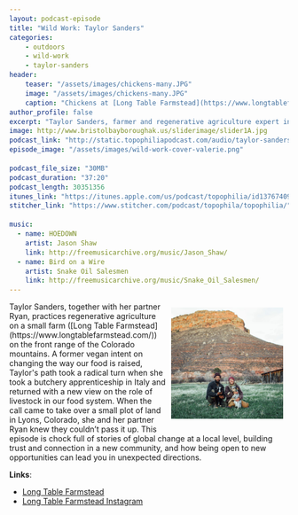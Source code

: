 ```yaml
---
layout: podcast-episode
title: "Wild Work: Taylor Sanders"
categories:
    - outdoors
    - wild-work
    - taylor-sanders
header:
    teaser: "/assets/images/chickens-many.JPG"
    image: "/assets/images/chickens-many.JPG"
    caption: "Chickens at [Long Table Farmstead](https://www.longtablefarmstead.com/)."
author_profile: false
excerpt: "Taylor Sanders, farmer and regenerative agriculture expert in Colorado."
image: http://www.bristolbayboroughak.us/sliderimage/slider1A.jpg
podcast_link: "http://static.topophiliapodcast.com/audio/taylor-sanders-wildwork-FINAL-1574709965.mp3"
episode_image: "/assets/images/wild-work-cover-valerie.png"

podcast_file_size: "30MB"
podcast_duration: "37:20"
podcast_length: 30351356
itunes_link: "https://itunes.apple.com/us/podcast/topophilia/id1376740928"
stitcher_link: "https://www.stitcher.com/podcast/topophila/topophilia/"

music:
  - name: HOEDOWN
    artist: Jason Shaw
    link: http://freemusicarchive.org/music/Jason_Shaw/
  - name: Bird on a Wire
    artist: Snake Oil Salesmen
    link: http://freemusicarchive.org/music/Snake_Oil_Salesmen/
---
```

<img style="float: right; padding: 10px" width="40%" src="/assets/images/taylor-ryan.jpg"/>
Taylor Sanders, together with her partner Ryan, practices regenerative agriculture on a small farm ([Long Table Farmstead](https://www.longtablefarmstead.com/)) on the front range of the Colorado mountains. A former vegan intent on changing the way our food is raised, Taylor's path took a radical turn when she took a butchery apprenticeship in Italy and returned with a new view on the role of livestock in our food system. When the call came to take over a small plot of land in Lyons, Colorado, she and her partner Ryan knew they couldn’t pass it up. This episode is chock full of stories of global change at a local level, building trust and connection in a new community, and how being open to new opportunities can lead you in unexpected directions.   


**Links**:

* [Long Table Farmstead](https://www.longtablefarmstead.com/)
* [Long Table Farmstead Instagram](https://www.instagram.com/longtablefarmstead/)
